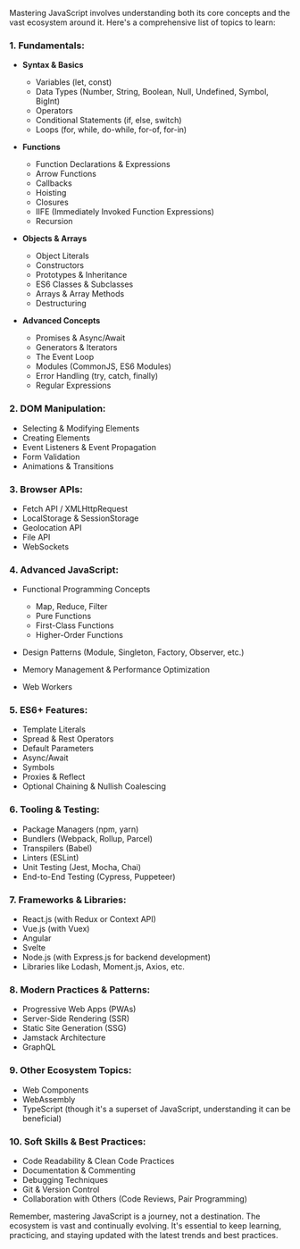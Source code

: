 Mastering JavaScript involves understanding both its core concepts and the vast ecosystem around it. Here's a comprehensive list of topics to learn:

### 1. **Fundamentals**:

- **Syntax & Basics**

  - Variables (let, const)
  - Data Types (Number, String, Boolean, Null, Undefined, Symbol, BigInt)
  - Operators
  - Conditional Statements (if, else, switch)
  - Loops (for, while, do-while, for-of, for-in)

- **Functions**

  - Function Declarations & Expressions
  - Arrow Functions
  - Callbacks
  - Hoisting
  - Closures
  - IIFE (Immediately Invoked Function Expressions)
  - Recursion

- **Objects & Arrays**

  - Object Literals
  - Constructors
  - Prototypes & Inheritance
  - ES6 Classes & Subclasses
  - Arrays & Array Methods
  - Destructuring

- **Advanced Concepts**
  - Promises & Async/Await
  - Generators & Iterators
  - The Event Loop
  - Modules (CommonJS, ES6 Modules)
  - Error Handling (try, catch, finally)
  - Regular Expressions

### 2. **DOM Manipulation**:

- Selecting & Modifying Elements
- Creating Elements
- Event Listeners & Event Propagation
- Form Validation
- Animations & Transitions

### 3. **Browser APIs**:

- Fetch API / XMLHttpRequest
- LocalStorage & SessionStorage
- Geolocation API
- File API
- WebSockets

### 4. **Advanced JavaScript**:

- Functional Programming Concepts

  - Map, Reduce, Filter
  - Pure Functions
  - First-Class Functions
  - Higher-Order Functions

- Design Patterns (Module, Singleton, Factory, Observer, etc.)
- Memory Management & Performance Optimization
- Web Workers

### 5. **ES6+ Features**:

- Template Literals
- Spread & Rest Operators
- Default Parameters
- Async/Await
- Symbols
- Proxies & Reflect
- Optional Chaining & Nullish Coalescing

### 6. **Tooling & Testing**:

- Package Managers (npm, yarn)
- Bundlers (Webpack, Rollup, Parcel)
- Transpilers (Babel)
- Linters (ESLint)
- Unit Testing (Jest, Mocha, Chai)
- End-to-End Testing (Cypress, Puppeteer)

### 7. **Frameworks & Libraries**:

- React.js (with Redux or Context API)
- Vue.js (with Vuex)
- Angular
- Svelte
- Node.js (with Express.js for backend development)
- Libraries like Lodash, Moment.js, Axios, etc.

### 8. **Modern Practices & Patterns**:

- Progressive Web Apps (PWAs)
- Server-Side Rendering (SSR)
- Static Site Generation (SSG)
- Jamstack Architecture
- GraphQL

### 9. **Other Ecosystem Topics**:

- Web Components
- WebAssembly
- TypeScript (though it's a superset of JavaScript, understanding it can be beneficial)

### 10. **Soft Skills & Best Practices**:

- Code Readability & Clean Code Practices
- Documentation & Commenting
- Debugging Techniques
- Git & Version Control
- Collaboration with Others (Code Reviews, Pair Programming)

Remember, mastering JavaScript is a journey, not a destination. The ecosystem is vast and continually evolving. It's essential to keep learning, practicing, and staying updated with the latest trends and best practices.
